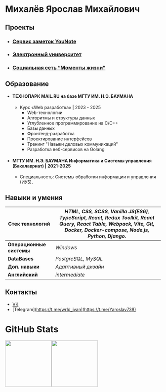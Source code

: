 # Михалёв Ярослав Михайлович

## Проекты

* ### [Сервис заметок YouNote](https://you-note.ru)
* ### [Электронный университет](https://github.com/YarikMix/university)
* ### [Социальная сеть “Моменты жизни”](https://github.com/YarikMix/life-moments)


## Образование

* #### ТЕХНОПАРК MAIL.RU на базе МГТУ ИМ. Н.Э. БАУМАНА
    * Курс «Web разработка» | 2023 - 2025
         * Web-технологии
         * Алгоритмы и структуры данных
         * Углубленное программирование на C/C++
         * Базы данных
         * Фронтенд-разработка
         * Проектирование интерфейсов
         * Тренинг "Навыки деловых коммуникаций"
         * Разработка веб-сервисов на Golang
         
* #### МГТУ ИМ. Н.Э. БАУМАНА Информатика и Системы управления (Бакалавриат) | 2021-2025
    * Специальность: Системы обработки информации и управления (ИУ5).

## Навыки и умения

| **Стек технологий** | *HTML, CSS, SCSS, Vanilla JS(ES6), TypeScript, React, Redux Toolkit, React Query, React Table,  Webpack, Vite, Git, Docker, Docker-compose, Node.js, Python, Django.* |
|---------------------|---------------------------------------------------------------------------------------------------------------------------------------------------------------|
| **Операционные системы** | *Windows*                                                                                                                                                     | 
| **DataBases** | *PostgreSQL, MySQL*                                                                                                                                           | 
| **Доп. навыки** | *Адаптивный дизайн*                                                                                                                                         |
| **Английский** | *intermediate*                                                                                                                                                |

## Контакты

* [VK](https://vk.com/id345691818)
* [Telegram](https://t.me/wrld_ivan](https://t.me/Yaroslav738)

# GitHub Stats

<div align="center" style="display: flex;">
  <img height="150em" src="https://github-readme-stats.vercel.app/api?username=YarikMix&show_icons=true&title_color=007bff&text_color=e7e7e7&icon_color=007bff&bg_color=171c28" />
  <img height="150em" src="https://github-readme-stats.vercel.app/api/top-langs/?username=YarikMix&langs_count=10&layout=compact&title_color=007bff&text_color=e7e7e7&icon_color=007bff&bg_color=171c28" />
</div>
